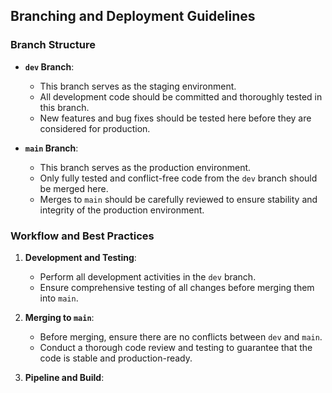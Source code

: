 ## Branching and Deployment Guidelines

### Branch Structure

- **`dev` Branch**:
  - This branch serves as the staging environment.
  - All development code should be committed and thoroughly tested in this branch.
  - New features and bug fixes should be tested here before they are considered for production.

- **`main` Branch**:
  - This branch serves as the production environment.
  - Only fully tested and conflict-free code from the `dev` branch should be merged here.
  - Merges to `main` should be carefully reviewed to ensure stability and integrity of the production environment.

### Workflow and Best Practices

1. **Development and Testing**:
   - Perform all development activities in the `dev` branch.
   - Ensure comprehensive testing of all changes before merging them into `main`.

2. **Merging to `main`**:
   - Before merging, ensure there are no conflicts between `dev` and `main`.
   - Conduct a thorough code review and testing to guarantee that the code is stable and production-ready.

3. **Pipeline and Build**:

